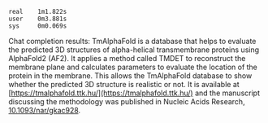 ```
real    1m1.822s
user    0m3.881s
sys     0m0.069s
```

Chat completion results:
 TmAlphaFold is a database that helps to evaluate the predicted 3D structures of alpha-helical transmembrane proteins using AlphaFold2 (AF2). It applies a method called TMDET to reconstruct the membrane plane and calculates parameters to evaluate the location of the protein in the membrane. This allows the TmAlphaFold database to show whether the predicted 3D structure is realistic or not. It is available at [https://tmalphafold.ttk.hu/](https://tmalphafold.ttk.hu/) and the manuscript discussing the methodology was published in Nucleic Acids Research, [10.1093/nar/gkac928](http://dx.doi.org/10.1093/nar/gkac928).

